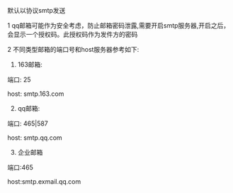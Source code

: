 默认以协议smtp发送

1 qq邮箱可能作为安全考虑，防止邮箱密码泄露,需要开启smtp服务器,开启之后，会显示一个授权码。此授权码作为发件方的密码

2 不同类型邮箱的端口号和host服务器参考如下:
 
 1) 163邮箱:
 
 端口: 25
 
 host: smtp.163.com

 2) qq邮箱:
 
 端口: 465|587
 
 host: smtp.qq.com

 3) 企业邮箱
 
 端口:465
 
 host:smtp.exmail.qq.com




